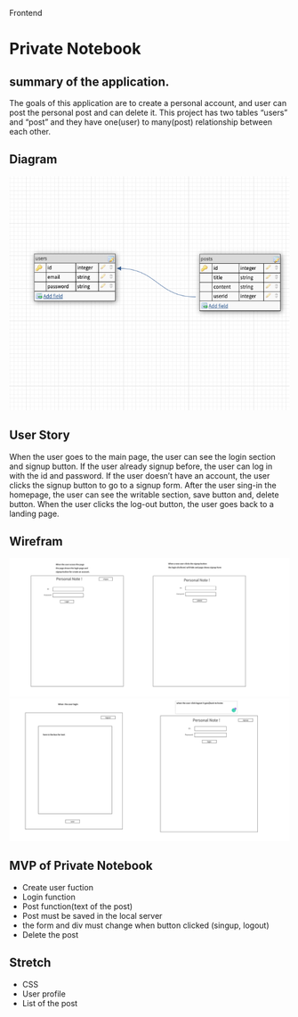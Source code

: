Frontend

# Private Notebook

## summary of the application.
The goals of this application are to create a personal account, and user can post the personal post and can delete it.  This project has two tables “users” and “post” and they have one(user) to many(post) relationship between each other. 

## Diagram
![diagram](./picformd/diagram.png)
## User Story
When the user goes to the main page, the user can see the login section and signup button.
If the user already signup before, the user can log in with the id and password.
If the user doesn’t have an account, the user clicks the signup button to go to a signup form.
After the user sing-in the homepage, the user can see the writable section, save button and, delete button. When the user clicks the log-out button, the user goes back to a landing page.


## Wirefram
![wire](./picformd/img1.png)
![wire2](./picformd/img2.png)

## MVP of Private Notebook
- Create user fuction
- Login function
- Post function(text of the post)
- Post must be saved in the local server
- the form and div must change when button clicked (singup, logout)
- Delete the post

## Stretch
- CSS
- User profile
- List of the post
